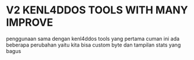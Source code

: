 # V2 KENL4DDOS TOOLS WITH MANY IMPROVE

penggunaan sama dengan kenl4ddos tools yang pertama cuman ini ada beberapa perubahan yaitu kita bisa custom byte dan tampilan stats yang bagus

